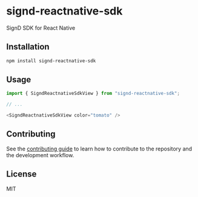 # signd-reactnative-sdk

SignD SDK for React Native

## Installation

```sh
npm install signd-reactnative-sdk
```

## Usage

```js
import { SigndReactnativeSdkView } from "signd-reactnative-sdk";

// ...

<SigndReactnativeSdkView color="tomato" />
```

## Contributing

See the [contributing guide](CONTRIBUTING.md) to learn how to contribute to the repository and the development workflow.

## License

MIT
